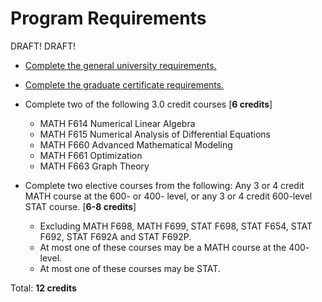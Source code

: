 Program Requirements
====================

DRAFT! DRAFT!

* [Complete the general university requirements.](http://catalog.uaf.edu/graduate/)

* [Complete the graduate certificate requirements.](http://catalog.uaf.edu/graduate/#GraduateCertificate)

* Complete two of the following 3.0 credit courses [**6 credits**]
  * MATH F614 Numerical Linear Algebra
  * MATH F615 Numerical Analysis of Differential Equations
  * MATH F660 Advanced Mathematical Modeling
  * MATH F661 Optimization
  * MATH F663 Graph Theory

* Complete two elective courses from the following: Any 3 or 4 credit MATH course at the 600- or 400- level, or any 3 or 4 credit 600-level STAT course. [**6-8 credits**]
  * Excluding MATH F698, MATH F699, STAT F698, STAT F654, STAT F692, STAT F692A and STAT F692P.
  * At most one of these courses may be a MATH course at the 400- level.
  * At most one of these courses may be STAT.

Total: **12 credits**


